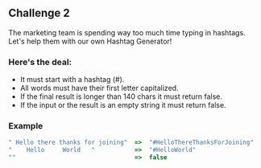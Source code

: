 ## Challenge 2

The marketing team is spending way too much time typing in hashtags.
Let's help them with our own Hashtag Generator!

### Here's the deal:

- It must start with a hashtag (#).
- All words must have their first letter capitalized.
- If the final result is longer than 140 chars it must return false.
- If the input or the result is an empty string it must return false.

### Example

```javascript
" Hello there thanks for joining"  =>  "#HelloThereThanksForJoining"
"    Hello     World   "           =>  "#HelloWorld"
""                                 =>  false
```
